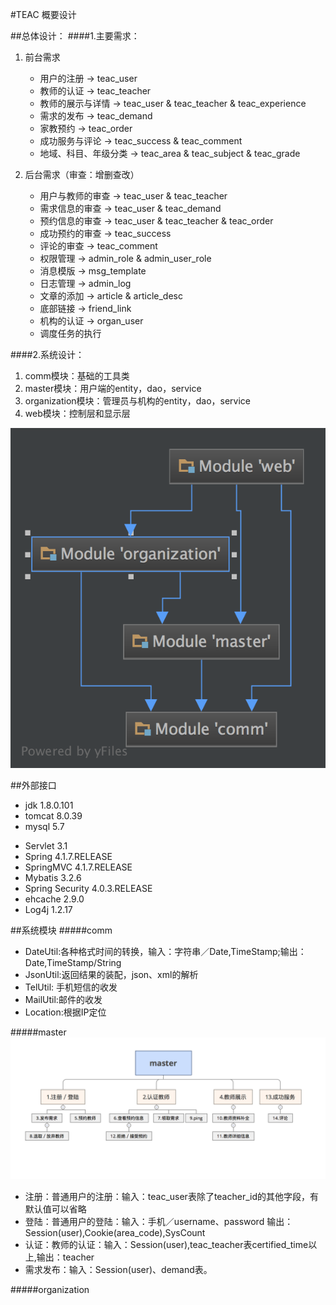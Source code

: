 #TEAC 概要设计

##总体设计：
####1.主要需求：
1. 前台需求

    + 用户的注册 -> teac_user 
    + 教师的认证 -> teac_teacher
    + 教师的展示与详情 -> teac_user & teac_teacher & teac_experience
    + 需求的发布 -> teac_demand
    + 家教预约 -> teac_order
    + 成功服务与评论 -> teac_success & teac_comment
    + 地域、科目、年级分类 -> teac_area & teac_subject & teac_grade

2. 后台需求（审查：增删查改）

    + 用户与教师的审查 -> teac_user & teac_teacher
    + 需求信息的审查 -> teac_user & teac_demand
    + 预约信息的审查 -> teac_user & teac_teacher & teac_order
    + 成功预约的审查 -> teac_success
    + 评论的审查 -> teac_comment
    + 权限管理 -> admin_role & admin_user_role
    + 消息模版 -> msg_template
    + 日志管理 -> admin_log
    + 文章的添加 -> article & article_desc
    + 底部链接 -> friend_link
    + 机构的认证 -> organ_user
    + 调度任务的执行 
    
####2.系统设计：
1. comm模块：基础的工具类
2. master模块：用户端的entity，dao，service
3. organization模块：管理员与机构的entity，dao，service
4. web模块：控制层和显示层

![overallDesign](img/overallDesign.png)
    
##外部接口
- jdk 1.8.0.101
- tomcat 8.0.39
- mysql 5.7
    
+ Servlet 3.1
+ Spring 4.1.7.RELEASE
+ SpringMVC 4.1.7.RELEASE
+ Mybatis 3.2.6
+ Spring Security 4.0.3.RELEASE
+ ehcache 2.9.0
+ Log4j 1.2.17

##系统模块
#####comm
- DateUtil:各种格式时间的转换，输入：字符串／Date,TimeStamp;输出：Date,TimeStamp/String
- JsonUtil:返回结果的装配，json、xml的解析
- TelUtil: 手机短信的收发
- MailUtil:邮件的收发
- Location:根据IP定位

#####master
![masterDesign](img/masterDesign.png)
- 注册：普通用户的注册：输入：teac_user表除了teacher_id的其他字段，有默认值可以省略
- 登陆：普通用户的登陆：输入：手机／username、password 输出：Session(user),Cookie(area_code),SysCount
- 认证：教师的认证：输入：Session(user),teac_teacher表certified_time以上,输出：teacher
- 需求发布：输入：Session(user)、demand表。

#####organization




    

    
    

    

    
